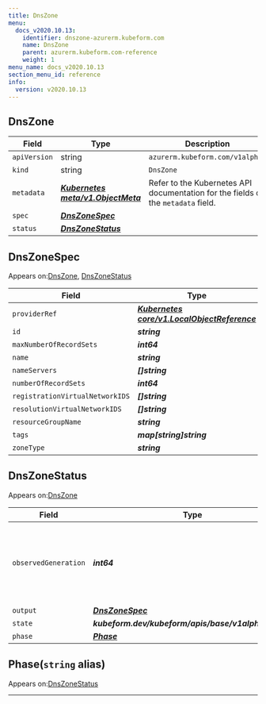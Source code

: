 ```yaml
---
title: DnsZone
menu:
  docs_v2020.10.13:
    identifier: dnszone-azurerm.kubeform.com
    name: DnsZone
    parent: azurerm.kubeform.com-reference
    weight: 1
menu_name: docs_v2020.10.13
section_menu_id: reference
info:
  version: v2020.10.13
---
```


## DnsZone
| Field | Type | Description |
| ------ | ----- | ----------- |
| `apiVersion` | string | `azurerm.kubeform.com/v1alpha1` |
|    `kind` | string | `DnsZone` |
| `metadata` | ***[Kubernetes meta/v1.ObjectMeta](https://kubernetes.io/docs/reference/generated/kubernetes-api/v1.13/#objectmeta-v1-meta)***|Refer to the Kubernetes API documentation for the fields of the `metadata` field.|
| `spec` | ***[DnsZoneSpec](#dnszonespec)***||
| `status` | ***[DnsZoneStatus](#dnszonestatus)***||
## DnsZoneSpec

Appears on:[DnsZone](#dnszone), [DnsZoneStatus](#dnszonestatus)

| Field | Type | Description |
| ------ | ----- | ----------- |
| `providerRef` | ***[Kubernetes core/v1.LocalObjectReference](https://kubernetes.io/docs/reference/generated/kubernetes-api/v1.13/#localobjectreference-v1-core)***||
| `id` | ***string***||
| `maxNumberOfRecordSets` | ***int64***| ***(Optional)*** |
| `name` | ***string***||
| `nameServers` | ***[]string***| ***(Optional)*** |
| `numberOfRecordSets` | ***int64***| ***(Optional)*** |
| `registrationVirtualNetworkIDS` | ***[]string***| ***(Optional)*** |
| `resolutionVirtualNetworkIDS` | ***[]string***| ***(Optional)*** |
| `resourceGroupName` | ***string***||
| `tags` | ***map[string]string***| ***(Optional)*** |
| `zoneType` | ***string***| ***(Optional)*** |
## DnsZoneStatus

Appears on:[DnsZone](#dnszone)

| Field | Type | Description |
| ------ | ----- | ----------- |
| `observedGeneration` | ***int64***| ***(Optional)*** Resource generation, which is updated on mutation by the API Server.|
| `output` | ***[DnsZoneSpec](#dnszonespec)***| ***(Optional)*** |
| `state` | ***kubeform.dev/kubeform/apis/base/v1alpha1.State***| ***(Optional)*** |
| `phase` | ***[Phase](#phase)***| ***(Optional)*** |
## Phase(`string` alias)

Appears on:[DnsZoneStatus](#dnszonestatus)

---

